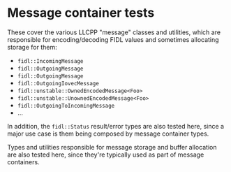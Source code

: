 # Message container tests

These cover the various LLCPP "message" classes and utilities, which are
responsible for encoding/decoding FIDL values and sometimes allocating storage
for them:

  - `fidl::IncomingMessage`
  - `fidl::OutgoingMessage`
  - `fidl::OutgoingMessage`
  - `fidl::OutgoingIovecMessage`
  - `fidl::unstable::OwnedEncodedMessage<Foo>`
  - `fidl::unstable::UnownedEncodedMessage<Foo>`
  - `fidl::OutgoingToIncomingMessage`
  - ...

In addition, the `fidl::Status` result/error types are also tested here, since
a major use case is them being composed by message container types.

Types and utilities responsible for message storage and buffer allocation are
also tested here, since they're typically used as part of message containers.
